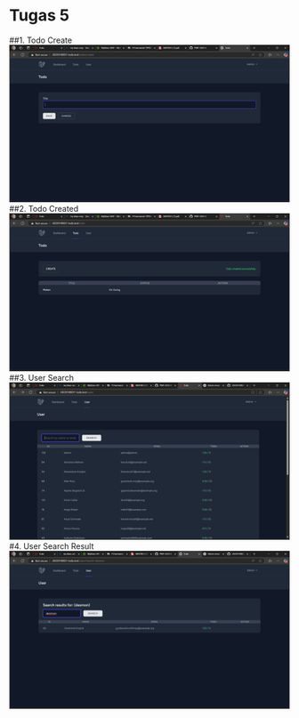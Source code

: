 # Tugas 5

##1. Todo Create
![alt text](Scrennshoot/Tugas5/Todo_Create.png)
##2. Todo Created
![alt text](Scrennshoot/Tugas5/Todo_Created.png)
##3. User Search
![alt text](Scrennshoot/Tugas5/User_Search.png)
#4. User Search Result
![alt text](Scrennshoot/Tugas5/User_Search_Result.png)